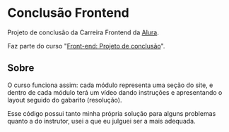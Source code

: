 Conclusão Frontend
==================

Projeto de conclusão da Carreira Frontend da [Alura](https://alura.com.br).

Faz parte do curso "[Front-end: Projeto de conclusão](https://cursos.alura.com.br/course/projeto-carreira-front-end)".

Sobre
-----

O curso funciona assim: cada módulo representa uma seção do site, e dentro de cada módulo terá um vídeo dando instruções e apresentando o layout seguido do gabarito (resolução).

Esse código possui tanto minha própria solução para alguns problemas quanto a do instrutor, usei a que eu julguei ser a mais adequada.
<!--
Curiosidade: Eu tinha esquecido que a propriedade `text-shadow` existia, então usei `filter: drop-shadow()` nos elementos do header. Realizei a alteração ao ver o gabarito.
-->
